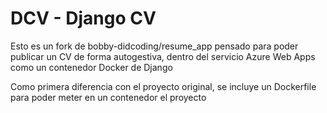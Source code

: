 # DCV - Django CV

Esto es un fork de bobby-didcoding/resume_app pensado para poder publicar un CV de forma autogestiva, dentro del servicio Azure Web Apps como un contenedor Docker de Django

Como primera diferencia con el proyecto original, se incluye un Dockerfile para poder meter en un contenedor el proyecto

